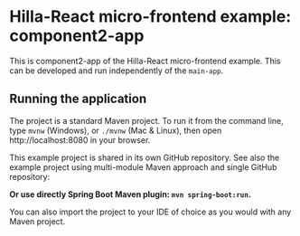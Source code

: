 # Hilla-React micro-frontend example: component2-app

This is component2-app of the Hilla-React micro-frontend example. This can be developed and run independently of the `main-app`. 

## Running the application

The project is a standard Maven project. To run it from the command line,
type `mvnw` (Windows), or `./mvnw` (Mac & Linux), then open
http://localhost:8080 in your browser.

This example project is shared in its own GitHub repository. See also the example project using multi-module Maven approach and single GitHub repository:

**Or use directly Spring Boot Maven plugin: `mvn spring-boot:run`.**

You can also import the project to your IDE of choice as you would with any
Maven project.
